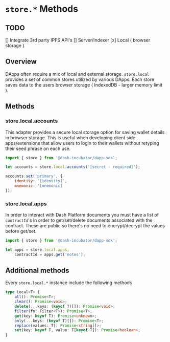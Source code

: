 # `store.*` Methods

## TODO

[] Integrate 3rd party IPFS API's
[] Server/Indexer
[x] Local ( browser storage )

## Overview

DApps often require a mix of local and external storage. `store.local` provides a set of common stores utilized by various DApps. Each store saves data to the users browser storage ( IndexedDB - larger memory limit ).

## Methods

### store.local.accounts

This adapter provides a secure local storage option for saving wallet details in browser storage. This is useful when developing client side apps/extensions that allow users to login to their wallets without retyping their seed phrase on each use.

```js
import { store } from '@dash-incubator/dapp-sdk';

let accounts = store.local.accounts('[secret - required]');

accounts.set('primary', {
    identity: '[identity]',
    mnemonic: '[mnemonic]
});
```

### store.local.apps

In order to interact with Dash Platform documents you must have a list of `contractId`'s in order to get/set/delete documents associated with the contract. These are public so there's no need to encrypt/decrypt the values before get/set.

```js
import { store } from '@dash-incubator/dapp-sdk';

let apps = store.local.apps,
    contractId = apps.get('notes');
```

## Additional methods

Every `store.local.*` instance include the following methods

```ts
type Local<T> {
    all(): Promise<T>;
    clear(): Promise<void>;
    delete(...keys: (keyof T)[]): Promise<void>;
    filter(fn: Filter<T>): Promise<T>;
    get(key: keyof T): Promise<unknown>;
    only(...keys: (keyof T)[]): Promise<T>;
    replace(values: T): Promise<string[]>;
    set(key: keyof T, value: T[keyof T]): Promise<boolean>;
}
```